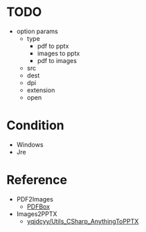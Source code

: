 
# TODO
- option params
    - type
        - pdf to pptx
        - images to pptx
        - pdf to images
    - src
    - dest
    - dpi
    - extension
    - open

# Condition
- Windows
- Jre

# Reference
- PDF2Images
    - [PDFBox](https://github.com/yqjdcyy/Utils_Work/tree/master/Convetor/PDF/PDFBox)
- Images2PPTX
    - [yqjdcyy/Utils_CSharp_AnythingToPPTX](https://github.com/yqjdcyy/Utils_CSharp_AnythingToPPTX)
